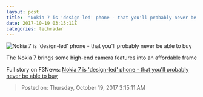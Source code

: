```yaml
---
layout: post
title:  "Nokia 7 is 'design-led' phone - that you'll probably never be able to buy"
date: 2017-10-19 03:15:11Z
categories: techradar
---
```


![Nokia 7 is 'design-led' phone - that you'll probably never be able to buy](http://cdn.mos.cms.futurecdn.net/mE6fpMkL9YX7vGZYbNCg6Y-1200-80.jpg)

The Nokia 7 brings some high-end camera features into an affordable frame


Full story on F3News: [Nokia 7 is 'design-led' phone - that you'll probably never be able to buy](http://www.f3nws.com/n/2n2XRJ)

> Posted on: Thursday, October 19, 2017 3:15:11 AM
